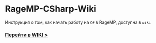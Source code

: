 # RageMP-CSharp-Wiki
Инструкция о том, как начать работу на `C#` в RageMP, доступна в `wiki`

### [Перейти в WIKI >](https://github.com/SkyLaGer/RageMP-CSharp-Wiki/wiki)
